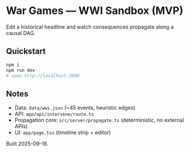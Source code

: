 # War Games — WWI Sandbox (MVP)

Edit a historical headline and watch consequences propagate along a causal DAG.

## Quickstart
```bash
npm i
npm run dev
# open http://localhost:3000
```

## Notes
- Data: `data/wwi.json` (~45 events, heuristic edges)
- API: `app/api/intervene/route.ts`
- Propagation core: `src/server/propagate.ts` (deterministic, no external APIs)
- UI: `app/page.tsx` (timeline strip + editor)

Built 2025-09-16.